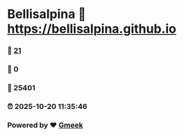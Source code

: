 # Bellisalpina :link: https://bellisalpina.github.io 
### :page_facing_up: [21](https://bellisalpina.github.io/tag.html) 
### :speech_balloon: 0 
### :hibiscus: 25401 
### :alarm_clock: 2025-10-20 11:35:46 
### Powered by :heart: [Gmeek](https://github.com/Meekdai/Gmeek)
